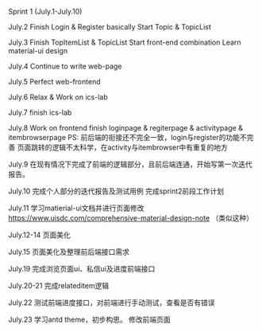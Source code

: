 Sprint 1 (July.1-July.10)

  July.2
    Finish Login & Register basically
    Start Topic & TopicList 
  
  July.3
    Finish TopItemList & TopicList
    Start front-end combination 
    Learn material-ui design   
    
  July.4
    Continue to write web-page 
    
  July.5
    Perfect web-frontend
    
  July.6
    Relax & Work on ics-lab
    
  July.7
    finish ics-lab
    
  July.8
    Work on frontend
    finish loginpage & regiterpage & activitypage & itembrowserpage
    PS:
    前后端的衔接还不完全一致，login与register的功能不完善
    页面跳转的逻辑不太科学，在activity与itembrowser中有重复的地方
    
  July.9
    在现有情况下完成了前端的逻辑部分，且前后端连通，开始写第一次迭代报告。
  
  July.10
    完成个人部分的迭代报告及测试用例
    完成sprint2前段工作计划
    
  July.11
    学习matierial-ui文档并进行页面修改
    https://www.uisdc.com/comprehensive-material-design-note （类似这种）
    
  July.12-14
    页面美化
    
  July.15
    页面美化及整理前后端接口需求
    
  July.19
    完成浏览页面ui、私信ui及进度前端接口
    
  July.20-21
    完成relateditem逻辑
    
  July.22
    测试前端进度接口，对前端进行手动测试，查看是否有错误
    
  July.23
    学习antd theme，初步构思。
    修改前端页面
    
    
